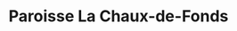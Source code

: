 ---
title: Paroisse La Chaux-de-Fonds
name: La Chaux-de-Fonds
site: https://www.eren-cdf.ch/
territoire:
  - La Sagne
  - Les Planchettes
  - La Chaux-de-Fonds
NPA:
  - 2300
  - 2301
  - 2303
  - 2304
  - 2314 
  - 2322
  - 2325
  - 2333
  - 2616
meta:
  - Le Crêt-du-Locle	
  - La Cibourg	
---